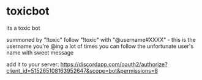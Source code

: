 # toxicbot
its a toxic bot

summoned by "!toxic"
follow "!toxic" with "@username#XXXX" - this is the username you're @ing a lot of times
you can follow the unfortunate user's name with sweet message

add it to your server: https://discordapp.com/oauth2/authorize?client_id=515265108163952647&scope=bot&permissions=8

